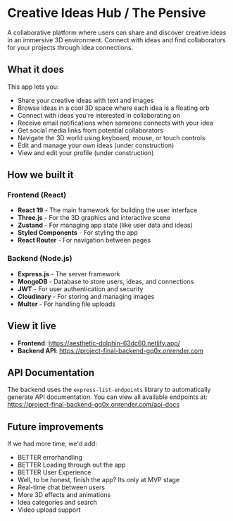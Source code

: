 # Creative Ideas Hub / The Pensive

A collaborative platform where users can share and discover creative ideas in an immersive 3D environment. Connect with ideas and find collaborators for your projects through idea connections.

## What it does

This app lets you:

- Share your creative ideas with text and images
- Browse ideas in a cool 3D space where each idea is a floating orb
- Connect with ideas you're interested in collaborating on
- Receive email notifications when someone connects with your idea
- Get social media links from potential collaborators
- Navigate the 3D world using keyboard, mouse, or touch controls
- Edit and manage your own ideas (under construction)
- View and edit your profile (under construction)

## How we built it

### Frontend (React)

- **React 19** - The main framework for building the user interface
- **Three.js** - For the 3D graphics and interactive scene
- **Zustand** - For managing app state (like user data and ideas)
- **Styled Components** - For styling the app
- **React Router** - For navigation between pages

### Backend (Node.js)

- **Express.js** - The server framework
- **MongoDB** - Database to store users, ideas, and connections
- **JWT** - For user authentication and security
- **Cloudinary** - For storing and managing images
- **Multer** - For handling file uploads

## View it live

- **Frontend**: https://aesthetic-dolphin-63dc60.netlify.app/
- **Backend API**: https://project-final-backend-gq0x.onrender.com

## API Documentation

The backend uses the `express-list-endpoints` library to automatically generate API documentation. You can view all available endpoints at:
https://project-final-backend-gq0x.onrender.com/api-docs

## Future improvements

If we had more time, we'd add:

- BETTER errorhandling
- BETTER Loading through out the app
- BETTER User Experience
- Well, to be honest, finish the app? Its only at MVP stage
- Real-time chat between users
- More 3D effects and animations
- Idea categories and search
- Video upload support
